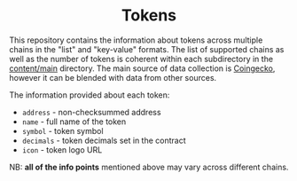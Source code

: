 <div align="center">
    <h1>Tokens</h1>
</div>

This repository contains the information about tokens across multiple chains in the "list" and "key-value" formats. The list of supported chains as well as the number of tokens is coherent within each subdirectory in the <a href='./content/main'>content/main</a> directory. The main source of data collection is <a href="https://www.coingecko.com/en/api/documentation">Coingecko</a>, however it can be blended with data from other sources.

The information provided about each token:

- `address` - non-checksummed address
- `name` - full name of the token
- `symbol` - token symbol
- `decimals` - token decimals set in the contract
- `icon` - token logo URL

NB: <b>all of the info points</b> mentioned above may vary across different chains.
